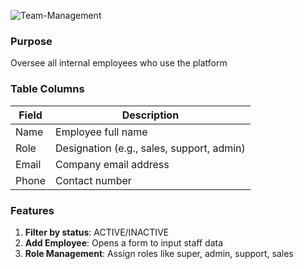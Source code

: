 ![Team-Management](/img/Team-Management.png)

### Purpose
Oversee all internal employees who use the platform

### Table Columns

| Field  | Description                              |
| ------ | ---------------------------------------- |
| Name   | Employee full name                       |
| Role   | Designation (e.g., sales, support, admin) |
| Email  | Company email address                    |
| Phone  | Contact number                           |

### Features

1. **Filter by status**: ACTIVE/INACTIVE
2. **Add Employee**: Opens a form to input staff data
3. **Role Management**: Assign roles like super, admin, support, sales